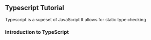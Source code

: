 ## Typescript Tutorial
Typescript is a supeset of JavaScript 
It allows for static type checking 


### Introduction to TypeScript 


